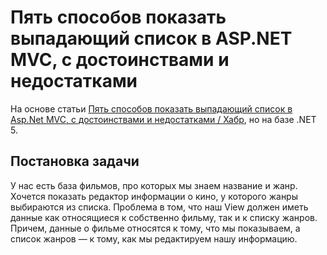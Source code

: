 # Пять способов показать выпадающий список в ASP.NET MVC, с достоинствами и недостатками

На основе статьи [Пять способов показать выпадающий список в Asp.Net MVC, с достоинствами и недостатками / Хабр](https://habr.com/ru/post/106370/),
но на базе .NET 5.

## Постановка задачи

У нас есть база фильмов, про которых мы знаем название и жанр. Хочется показать редактор информации о кино, у которого жанры выбираются из списка. Проблема в том, что наш View должен иметь данные как относящиеся к собственно фильму, так и к списку жанров. Причем, данные о фильме относятся к тому, что мы показываем, а список жанров — к тому, как мы редактируем нашу информацию.
